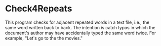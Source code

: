 # Check4Repeats

This program checks for adjacent repeated words in a text file, i.e., the same word written back to back.
The intention is catch typos in which the document's author may have accidentally typed the same word twice.
For example, "Let's go to the the movies." 